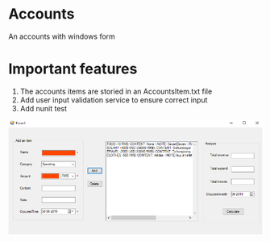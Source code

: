 # Accounts
 An accounts with windows form
# Important features
1. The accounts items are storied in an AccountsItem.txt file
2. Add user input validation service to ensure correct input
3. Add nunit test

![Image text](https://github.com/zhonglin94/Accounts/blob/master/Images/User-Input-Validation.png)
